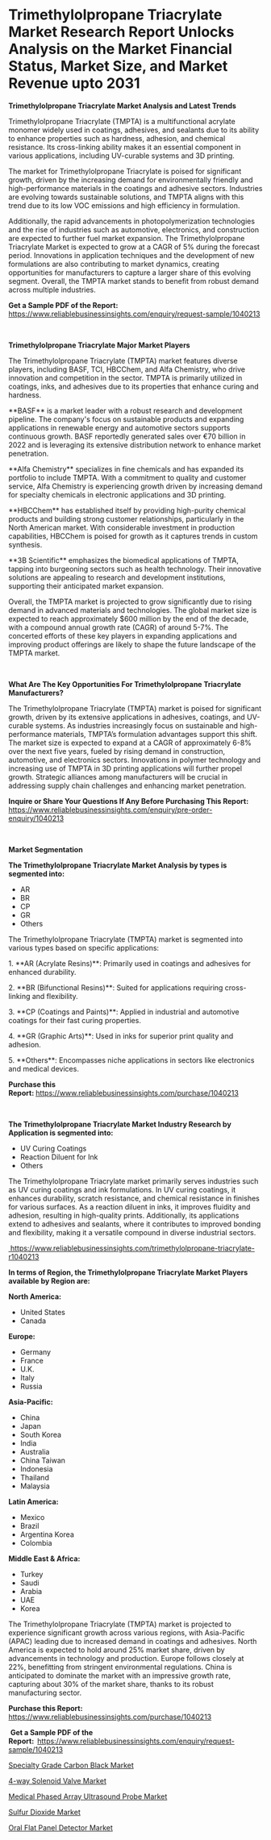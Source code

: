 <p><h1>Trimethylolpropane Triacrylate Market Research Report Unlocks Analysis on the Market Financial Status, Market Size, and Market Revenue upto 2031</h1></p><p><strong>Trimethylolpropane Triacrylate Market Analysis and Latest Trends</strong></p>
<p><p>Trimethylolpropane Triacrylate (TMPTA) is a multifunctional acrylate monomer widely used in coatings, adhesives, and sealants due to its ability to enhance properties such as hardness, adhesion, and chemical resistance. Its cross-linking ability makes it an essential component in various applications, including UV-curable systems and 3D printing.</p><p>The market for Trimethylolpropane Triacrylate is poised for significant growth, driven by the increasing demand for environmentally friendly and high-performance materials in the coatings and adhesive sectors. Industries are evolving towards sustainable solutions, and TMPTA aligns with this trend due to its low VOC emissions and high efficiency in formulation.</p><p>Additionally, the rapid advancements in photopolymerization technologies and the rise of industries such as automotive, electronics, and construction are expected to further fuel market expansion. The Trimethylolpropane Triacrylate Market is expected to grow at a CAGR of 5% during the forecast period. Innovations in application techniques and the development of new formulations are also contributing to market dynamics, creating opportunities for manufacturers to capture a larger share of this evolving segment. Overall, the TMPTA market stands to benefit from robust demand across multiple industries.</p></p>
<p><strong>Get a Sample PDF of the Report:&nbsp;</strong> <a href="https://www.reliablebusinessinsights.com/enquiry/request-sample/1040213?utm_campaign=1113&utm_medium=2&utm_source=Github&utm_content=ia&utm_term=09112024&utm_id=trimethylolpropane-triacrylate">https://www.reliablebusinessinsights.com/enquiry/request-sample/1040213</a></p>
<p>&nbsp;</p>
<p><strong>Trimethylolpropane Triacrylate Major Market Players</strong></p>
<p><p>The Trimethylolpropane Triacrylate (TMPTA) market features diverse players, including BASF, TCI, HBCChem, and Alfa Chemistry, who drive innovation and competition in the sector. TMPTA is primarily utilized in coatings, inks, and adhesives due to its properties that enhance curing and hardness.</p><p>**BASF** is a market leader with a robust research and development pipeline. The company's focus on sustainable products and expanding applications in renewable energy and automotive sectors supports continuous growth. BASF reportedly generated sales over €70 billion in 2022 and is leveraging its extensive distribution network to enhance market penetration.</p><p>**Alfa Chemistry** specializes in fine chemicals and has expanded its portfolio to include TMPTA. With a commitment to quality and customer service, Alfa Chemistry is experiencing growth driven by increasing demand for specialty chemicals in electronic applications and 3D printing.</p><p>**HBCChem** has established itself by providing high-purity chemical products and building strong customer relationships, particularly in the North American market. With considerable investment in production capabilities, HBCChem is poised for growth as it captures trends in custom synthesis.</p><p>**3B Scientific** emphasizes the biomedical applications of TMPTA, tapping into burgeoning sectors such as health technology. Their innovative solutions are appealing to research and development institutions, supporting their anticipated market expansion.</p><p>Overall, the TMPTA market is projected to grow significantly due to rising demand in advanced materials and technologies. The global market size is expected to reach approximately $600 million by the end of the decade, with a compound annual growth rate (CAGR) of around 5-7%. The concerted efforts of these key players in expanding applications and improving product offerings are likely to shape the future landscape of the TMPTA market.</p></p>
<p>&nbsp;</p>
<p><strong>What Are The Key Opportunities For Trimethylolpropane Triacrylate Manufacturers?</strong></p>
<p><p>The Trimethylolpropane Triacrylate (TMPTA) market is poised for significant growth, driven by its extensive applications in adhesives, coatings, and UV-curable systems. As industries increasingly focus on sustainable and high-performance materials, TMPTA’s formulation advantages support this shift. The market size is expected to expand at a CAGR of approximately 6-8% over the next five years, fueled by rising demand in construction, automotive, and electronics sectors. Innovations in polymer technology and increasing use of TMPTA in 3D printing applications will further propel growth. Strategic alliances among manufacturers will be crucial in addressing supply chain challenges and enhancing market penetration.</p></p>
<p><strong>Inquire or Share Your Questions If Any Before Purchasing This Report:</strong> <a href="https://www.reliablebusinessinsights.com/enquiry/pre-order-enquiry/1040213?utm_campaign=1113&utm_medium=2&utm_source=Github&utm_content=ia&utm_term=09112024&utm_id=trimethylolpropane-triacrylate">https://www.reliablebusinessinsights.com/enquiry/pre-order-enquiry/1040213</a></p>
<p>&nbsp;</p>
<p><strong>Market Segmentation</strong></p>
<p><strong>The Trimethylolpropane Triacrylate Market Analysis by types is segmented into:</strong></p>
<p><ul><li>AR</li><li>BR</li><li>CP</li><li>GR</li><li>Others</li></ul></p>
<p><p>The Trimethylolpropane Triacrylate (TMPTA) market is segmented into various types based on specific applications: </p><p>1. **AR (Acrylate Resins)**: Primarily used in coatings and adhesives for enhanced durability.</p><p>2. **BR (Bifunctional Resins)**: Suited for applications requiring cross-linking and flexibility.</p><p>3. **CP (Coatings and Paints)**: Applied in industrial and automotive coatings for their fast curing properties.</p><p>4. **GR (Graphic Arts)**: Used in inks for superior print quality and adhesion.</p><p>5. **Others**: Encompasses niche applications in sectors like electronics and medical devices.</p></p>
<p><strong>Purchase this Report:&nbsp;</strong><a href="https://www.reliablebusinessinsights.com/purchase/1040213?utm_campaign=1113&utm_medium=2&utm_source=Github&utm_content=ia&utm_term=09112024&utm_id=trimethylolpropane-triacrylate">https://www.reliablebusinessinsights.com/purchase/1040213</a></p>
<p>&nbsp;</p>
<p><strong>The Trimethylolpropane Triacrylate Market Industry Research by Application is segmented into:</strong></p>
<p><ul><li>UV Curing Coatings</li><li>Reaction Diluent for Ink</li><li>Others</li></ul></p>
<p><p>The Trimethylolpropane Triacrylate market primarily serves industries such as UV curing coatings and ink formulations. In UV curing coatings, it enhances durability, scratch resistance, and chemical resistance in finishes for various surfaces. As a reaction diluent in inks, it improves fluidity and adhesion, resulting in high-quality prints. Additionally, its applications extend to adhesives and sealants, where it contributes to improved bonding and flexibility, making it a versatile compound in diverse industrial sectors.</p></p>
<p><a href="https://www.reliablebusinessinsights.com/trimethylolpropane-triacrylate-r1040213?utm_campaign=1113&utm_medium=2&utm_source=Github&utm_content=ia&utm_term=09112024&utm_id=trimethylolpropane-triacrylate">&nbsp;https://www.reliablebusinessinsights.com/trimethylolpropane-triacrylate-r1040213</a></p>
<p><strong>In terms of Region, the Trimethylolpropane Triacrylate Market Players available by Region are:</strong></p>
<p>
    <p> <strong> North America: </strong>
        <ul>
            <li>United States</li>
            <li>Canada</li>
        </ul>
        </p> 
    <p> <strong> Europe: </strong>
        <ul>
            <li>Germany</li>
            <li>France</li>
            <li>U.K.</li>
            <li>Italy</li>
            <li>Russia</li>
        </ul>
        </p> 
    <p> <strong> Asia-Pacific: </strong>
        <ul>
            <li>China</li>
            <li>Japan</li>
            <li>South Korea</li>
            <li>India</li>
            <li>Australia</li>
            <li>China Taiwan</li>
            <li>Indonesia</li>
            <li>Thailand</li>
            <li>Malaysia</li>
        </ul>
        </p> 
    <p> <strong> Latin America: </strong>
        <ul>
            <li>Mexico</li>
            <li>Brazil</li>
            <li>Argentina Korea</li>
            <li>Colombia</li>
        </ul>
        </p> 
    <p> <strong> Middle East & Africa: </strong>
        <ul>
            <li>Turkey</li>
            <li>Saudi</li>
            <li>Arabia</li>
            <li>UAE</li>
            <li>Korea</li>
        </ul>
    </p>
    </p>
<p><p>The Trimethylolpropane Triacrylate (TMPTA) market is projected to experience significant growth across various regions, with Asia-Pacific (APAC) leading due to increased demand in coatings and adhesives. North America is expected to hold around 25% market share, driven by advancements in technology and production. Europe follows closely at 22%, benefitting from stringent environmental regulations. China is anticipated to dominate the market with an impressive growth rate, capturing about 30% of the market share, thanks to its robust manufacturing sector.</p></p>
<p><strong>Purchase this Report: </strong><a href="https://www.reliablebusinessinsights.com/purchase/1040213?utm_campaign=1113&utm_medium=2&utm_source=Github&utm_content=ia&utm_term=09112024&utm_id=trimethylolpropane-triacrylate">https://www.reliablebusinessinsights.com/purchase/1040213</a></p>
<p>&nbsp;<strong>Get a Sample PDF of the Report:&nbsp;&nbsp;</strong><a href="https://www.reliablebusinessinsights.com/enquiry/request-sample/1040213?utm_campaign=1113&utm_medium=2&utm_source=Github&utm_content=ia&utm_term=09112024&utm_id=trimethylolpropane-triacrylate">https://www.reliablebusinessinsights.com/enquiry/request-sample/1040213</a></p>
<p><strong></strong></p>
<p><p><a href="https://www.linkedin.com/pulse/investing-specialty-grade-carbon-black-market-trends-leading-cl9ie?utm_campaign=1113&utm_medium=2&utm_source=Github&utm_content=ia&utm_term=09112024&utm_id=trimethylolpropane-triacrylate">Specialty Grade Carbon Black Market</a></p><p><a href="https://www.linkedin.com/pulse/4-way-solenoid-valve-market-research-report-exploring-size-nsnse?utm_campaign=1113&utm_medium=2&utm_source=Github&utm_content=ia&utm_term=09112024&utm_id=trimethylolpropane-triacrylate">4-way Solenoid Valve Market</a></p><p><a href="https://issuu.com/reportprime-2/docs/medical-phased-array-ultrasound-pro_bea044bc1c3694?utm_campaign=1113&utm_medium=2&utm_source=Github&utm_content=ia&utm_term=09112024&utm_id=trimethylolpropane-triacrylate">Medical Phased Array Ultrasound Probe Market</a></p><p><a href="https://github.com/chantekestenmo/Market-Research-Report-List-1/blob/main/sulfur-dioxide-market.md?utm_campaign=1113&utm_medium=2&utm_source=Github&utm_content=ia&utm_term=09112024&utm_id=trimethylolpropane-triacrylate">Sulfur Dioxide Market</a></p><p><a href="https://issuu.com/reportprime-2/docs/oral-flat-panel-detector-market-siz_6bee3b9c9d7b4c?utm_campaign=1113&utm_medium=2&utm_source=Github&utm_content=ia&utm_term=09112024&utm_id=trimethylolpropane-triacrylate">Oral Flat Panel Detector Market</a></p></p>